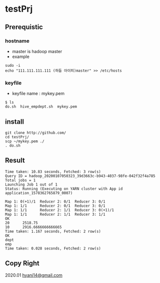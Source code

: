 # testPrj
## Prerequistic
### hostname 
* master is hadoop master
* example
```
sudo -i
echo "111.111.111.111 (하둡 아이피)master" >> /etc/hosts
```

### keyfile
* keyfile name : mykey.pem
```
$ ls
do.sh  hive_empdept.sh  mykey.pem
```

## install
```
git clone http://github.com/
cd testPrj/
scp ~/mykey.pem ./
. do.sh
```

## Result
```
Time taken: 10.83 seconds, Fetched: 3 row(s)
Query ID = hadoop_20200107050323_39d3663c-b943-4037-98fe-042f32f4a785
Total jobs = 1
Launching Job 1 out of 1
Status: Running (Executing on YARN cluster with App id application_1578362765879_0007)

Map 1: 0(+1)/1  Reducer 2: 0/1  Reducer 3: 0/1
Map 1: 1/1      Reducer 2: 0/1  Reducer 3: 0/1
Map 1: 1/1      Reducer 2: 1/1  Reducer 3: 0(+1)/1
Map 1: 1/1      Reducer 2: 1/1  Reducer 3: 1/1
OK
20      2518.75
10      2916.6666666666665
Time taken: 1.167 seconds, Fetched: 2 row(s)
OK
dept
emp
Time taken: 0.028 seconds, Fetched: 2 row(s)
```

## Copy Right
2020.01 hyanj14@gmail.com
